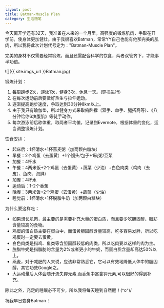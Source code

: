 ```yaml
---
layout: post
title: Batman-Muscle Plan
category: 生活随笔
---
```


今天离开学还有32天，我准备在未来的一个月里，高强度的锻炼肌肉，争取在开学前，使身体更加健壮。由于我很喜欢Batman，常常YY自己也能有他那完美的肌肉，所以我将此次计划代号定为："Batman-Muscle Plan"。

完美的身材不仅需要经常锻炼，而且还需配合科学的饮食，两者双管齐下，才能事半功倍。

![]({{ site.imgs_url }}Batman.jpg)

锻炼计划：
	
  1. 每周跑步2次，游泳1次，健身3次，休息一天。(穿插进行)
  2. 在每次运动前后要做好热生与拉伸运动。
  3. 逐渐提高跑步速度，争取达到30分钟8km以上。
  4. 由于我只有瑜伽垫，所以健身方式采取俯卧撑（双手、单手、腿搭高等）、《八分钟给你6块腹肌》等徒手动作。
  5. 每次游泳前后称体重，取两者平均值，记录到Evernote，根据体重的变化，适当调整锻炼计划。

饮食安排：

  * 起床后：1杯清水+1杯燕麦粥（加两颗白糖块）
  * 早餐：2个鸡蛋（去蛋黄）+1个馒头/包子+1碗粥/豆浆
  * 加餐：4杯水
  * 午餐：4两米饭+2个鸡蛋（去蛋黄）+蔬菜（少油）+白色肉类（鸡肉（去皮）、鱼肉、海鲜）
  * 加餐：4杯水
  * 运动后：1-2个香蕉
  * 晚餐：3两米饭+2个鸡蛋（去蛋黄）+蔬菜（少油）
  * 睡觉前：1杯清水+1杯脱脂牛奶（加两颗白糖块）

为什么要这样吃：
	
  * 如果想长肌肉，最主要的是需要补充大量的蛋白质，而且要少吃胆固醇、脂肪含量较高的食物。
  * 鸡蛋的蛋白质主要在蛋白中，而蛋黄胆固醇含量较高，吃多容易发胖，所以吃鸡蛋时一定要去蛋黄。
  * 白色肉类是指鸡、鱼类等含胆固醇较低的肉类，所以吃肉要以这样的肉为主。
  * 脱脂牛奶是指脂肪的含量为2%或者更小的牛奶，而蛋白质含量却高达50%以上。
  * 燕麦，对于减肥的人来说，应该非常熟悉它，它可以有效地降低人体中的胆固醇，其它功效Google之。
  * 大运动量后人体会随汗流失钾元素,而香蕉中富含钾元素,可以很好的得到补充。

除此之外，充足的睡眠必不可少，所以我将每天睡到自然醒！\(^o^)/

祝我早日变身Batman！
